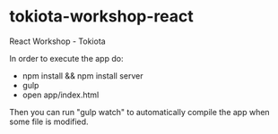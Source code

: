 # tokiota-workshop-react
React Workshop - Tokiota

In order to execute the app do:
- npm install && npm install server
- gulp
- open app/index.html

Then you can run "gulp watch" to automatically compile the app when some file is modified.
